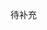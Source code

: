 <!---
 Tencent is pleased to support the open source community by making BK-BASE 蓝鲸基础平台 available.
 Copyright (C) 2021 THL A29 Limited, a Tencent company.  All rights reserved.
 BK-BASE 蓝鲸基础平台 is licensed under the MIT License.
 License for BK-BASE 蓝鲸基础平台:
 --------------------------------------------------------------------
 Permission is hereby granted, free of charge, to any person obtaining a copy of this software and associated
 documentation files (the "Software"), to deal in the Software without restriction, including without limitation
 the rights to use, copy, modify, merge, publish, distribute, sublicense, and/or sell copies of the Software,
 and to permit persons to whom the Software is furnished to do so, subject to the following conditions:
 The above copyright notice and this permission notice shall be included in all copies or substantial
 portions of the Software.
 THE SOFTWARE IS PROVIDED "AS IS", WITHOUT WARRANTY OF ANY KIND, EXPRESS OR IMPLIED, INCLUDING BUT NOT
 LIMITED TO THE WARRANTIES OF MERCHANTABILITY, FITNESS FOR A PARTICULAR PURPOSE AND NONINFRINGEMENT. IN
 NO EVENT SHALL THE AUTHORS OR COPYRIGHT HOLDERS BE LIABLE FOR ANY CLAIM, DAMAGES OR OTHER LIABILITY,
 WHETHER IN AN ACTION OF CONTRACT, TORT OR OTHERWISE, ARISING FROM, OUT OF OR IN CONNECTION WITH THE
 SOFTWARE OR THE USE OR OTHER DEALINGS IN THE SOFTWARE.
-->
待补充
